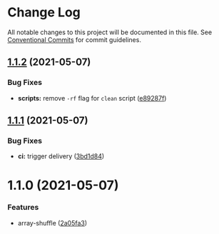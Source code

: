 # Change Log

All notable changes to this project will be documented in this file.
See [Conventional Commits](https://conventionalcommits.org) for commit guidelines.

## [1.1.2](http://github.com/oadpoaw/oadpoaw/packages/compare/@oadpoaw/array-shuffle@1.1.1...@oadpoaw/array-shuffle@1.1.2) (2021-05-07)


### Bug Fixes

* **scripts:** remove `-rf` flag for `clean` script ([e89287f](http://github.com/oadpoaw/oadpoaw/packages/commit/e89287f5af8087942a8ecaf25ac8ca9b34b71f31))





## [1.1.1](http://github.com/oadpoaw/oadpoaw/packages/compare/@oadpoaw/array-shuffle@1.1.0...@oadpoaw/array-shuffle@1.1.1) (2021-05-07)


### Bug Fixes

* **ci:** trigger delivery ([3bd1d84](http://github.com/oadpoaw/oadpoaw/packages/commit/3bd1d845e728b3bc25b3afaebcb9c32eac88c4ce))





# 1.1.0 (2021-05-07)


### Features

* array-shuffle ([2a05fa3](http://github.com/oadpoaw/oadpoaw/packages/commit/2a05fa3c271ba409c4c24409f77bfd5c0f1548a1))
